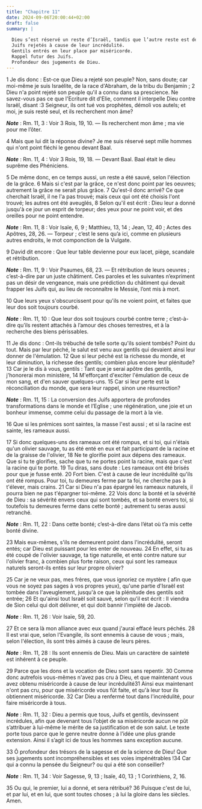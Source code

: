 ```yaml
---
title: "Chapitre 11"
date: 2024-09-06T20:00:44+02:00
draft: false
summary: |
  
  Dieu s’est réservé un reste d’Israël, tandis que l’autre reste est demeuré dans l’endurcissement.
  Juifs rejetés à cause de leur incrédulité.
  Gentils entrés en leur place par miséricorde.
  Rappel futur des Juifs.
  Profondeur des jugements de Dieu.
---
```



1 Je dis donc : Est-ce que Dieu a rejeté son peuple? Non, sans doute; car moi-même je suis Israélite, de la race d'Abraham, de la tribu du Benjamin ; 2 Dieu n'a point rejeté son peuple qu'il a connu dans sa prescience. Ne savez-vous pas ce que l'Ecriture dit d'Elie, comment il interpelle Dieu contre Israël, disant :3 Seigneur, ils ont tué vos prophètes, démoli vos autels; et moi, je suis resté seul, et ils recherchent mon âme?

***Note*** :  Rm. 11, 3 : Voir 3 Rois, 19, 10. ― Ils recherchent mon âme ; ma vie pour me l’ôter.

4 Mais que lui dit la réponse divine? Je me suis réservé sept mille hommes qui n'ont point fléchi le genou devant Baal.

***Note*** :  Rm. 11, 4 : Voir 3 Rois, 19, 18. ― Devant Baal. Baal était le dieu suprême des Phéniciens.

5 De même donc, en ce temps aussi, un reste a été sauvé, selon l'élection de la grâce. 6 Mais si c'est par la grâce, ce n'est donc point par les oeuvres; autrement la grâce ne serait plus grâce. 7 Qu'est-il donc arrivé? Ce que cherchait Israël, il ne l'a pas trouvé; mais ceux qui ont été choisis l'ont trouvé; les autres ont été aveuglés, 8 Selon qu'il est écrit : Dieu leur a donné jusqu'à ce jour un esprit de torpeur; des yeux pour ne point voir, et des oreilles pour ne point entendre.

***Note*** :  Rm. 11, 8 : Voir Isaïe, 6, 9 ; Matthieu, 13, 14 ; Jean, 12, 40 ; Actes des Apôtres, 28, 26. ― Torpeur ; c’est le sens qu’a ici, comme en plusieurs autres endroits, le mot componction de la Vulgate.

9 David dit encore : Que leur table devienne pour eux lacet, piège, scandale et rétribution.

***Note*** :  Rm. 11, 9 : Voir Psaumes, 68, 23. ― Et rétribution de leurs oeuvres ; c’est-à-dire par un juste châtiment. Ces paroles et les suivantes n’expriment pas un désir de vengeance, mais une prédiction du châtiment qui devait frapper les Juifs qui, au lieu de reconnaître le Messie, l’ont mis à mort.

10 Que leurs yeux s'obscurcissent pour qu'ils ne voient point, et faites que leur dos soit toujours courbé.

***Note*** :  Rm. 11, 10 : Que leur dos soit toujours courbé contre terre ; c’est-à-dire qu’ils restent attachés à l’amour des choses terrestres, et à la recherche des biens périssables.


11 Je dis donc : Ont-ils trébuché de telle sorte qu'ils soient tombés? Point du tout. Mais par leur péché, le salut est venu aux gentils qui devaient ainsi leur donner de l'émulation. 12 Que si leur péché est la richesse du monde, et leur diminution, la richesse des gentils; combien plus encore leur plénitude? 13 Car je le dis à vous, gentils : Tant que je serai apôtre des gentils, j'honorerai mon ministère, 14 M'efforçant d'exciter l'émulation de ceux de mon sang, et d'en sauver quelques-uns. 15 Car si leur perte est la réconciliation du monde, que sera leur rappel, sinon une résurrection?

***Note*** :  Rm. 11, 15 : La conversion des Juifs apportera de profondes transformations dans le monde et l’Eglise ; une régénération, une joie et un bonheur immense, comme celui du passage de la mort à la vie.

16 Que si les prémices sont saintes, la masse l'est aussi ; et si la racine est sainte, les rameaux aussi.


17 Si donc quelques-uns des rameaux ont été rompus, et si toi, qui n'étais qu'un olivier sauvage, tu as été enté en eux et fait participant de la racine et de la graisse de l'olivier, 18 Ne te glorifie point aux dépens des rameaux. Que si tu te glorifies, sache que tu ne portes point la racine, mais que c'est la racine qui te porte. 19 Tu diras, sans doute : Les rameaux ont été brisés pour que je fusse enté. 20 Fort bien. C'est à cause de leur incrédulité qu'ils ont été rompus. Pour toi, tu demeures ferme par ta foi, ne cherche pas à t'élever, mais crains. 21 Car si Dieu n'a pas épargné les rameaux naturels, il pourra bien ne pas t'épargner toi-même. 22 Vois donc la bonté et la sévérité de Dieu : sa sévérité envers ceux qui sont tombés, et sa bonté envers toi, si toutefois tu demeures ferme dans cette bonté ; autrement tu seras aussi retranché.

***Note*** :  Rm. 11, 22 : Dans cette bonté; c’est-à-dire dans l’état où t’a mis cette bonté divine.

23 Mais eux-mêmes, s'ils ne demeurent point dans l'incrédulité, seront entés; car Dieu est puissant pour les enter de nouveau. 24 En effet, si tu as été coupé de l'olivier sauvage, ta tige naturelle, et enté contre nature sur l'olivier franc, à combien plus forte raison, ceux qui sont les rameaux naturels seront-ils entés sur leur propre olivier?


25 Car je ne veux pas, mes frères, que vous ignoriez ce mystère ( afin que vous ne soyez pas sages à vos propres yeux), qu'une partie d'Israël est tombée dans l'aveuglement, jusqu'à ce que la plénitude des gentils soit entrée; 26 Et qu'ainsi tout Israël soit sauvé, selon qu'il est écrit : Il viendra de Sion celui qui doit délivrer, et qui doit bannir l'impiété de Jacob.

***Note*** :  Rm. 11, 26 : Voir Isaïe, 59, 20.

27 Et ce sera là mon alliance avec eux quand j'aurai effacé leurs péchés. 28 Il est vrai que, selon l'Evangile, ils sont ennemis à cause de vous ; mais, selon l'élection, ils sont très aimés à cause de leurs pères.

***Note*** :  Rm. 11, 28 : Ils sont ennemis de Dieu. Mais un caractère de sainteté est inhérent à ce peuple.

29 Parce que les dons et la vocation de Dieu sont sans repentir. 30 Comme donc autrefois vous-mêmes n'avez pas cru à Dieu, et que maintenant vous avez obtenu miséricorde à cause de leur incrédulité31 Ainsi eux maintenant n'ont pas cru, pour que miséricorde vous fût faite, et qu'à leur tour ils obtiennent miséricorde. 32 Car Dieu a renfermé tout dans l'incrédulité, pour faire miséricorde à tous.

***Note*** :  Rm. 11, 32 : Dieu a permis que tous, Juifs et gentils, devinssent incrédules, afin que devenant tous l’objet de sa miséricorde aucun ne pût s’attribuer à lui-même le mérite de sa justification et de son salut. Le texte porte tous parce que le genre neutre donne à l’idée une plus grande extension. Ainsi il s’agit ici de tous les hommes sans exception aucune.


33 Ô profondeur des trésors de la sagesse et de la science de Dieu! Que ses jugements sont incompréhensibles et ses voies impénétrables !34 Car qui a connu la pensée du Seigneur? ou qui a été son conseiller?

***Note*** :  Rm. 11, 34 : Voir Sagesse, 9, 13 ; Isaïe, 40, 13 ; 1 Corinthiens, 2, 16.

35 Ou qui, le premier, lui a donné, et sera rétribué? 36 Puisque c'est de lui, et par lui, et en lui, que sont toutes choses ; à lui la gloire dans les siècles. Amen.

